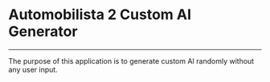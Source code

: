 # **Automobilista 2 Custom AI Generator**

---

The purpose of this application is to generate custom AI randomly without any user input.